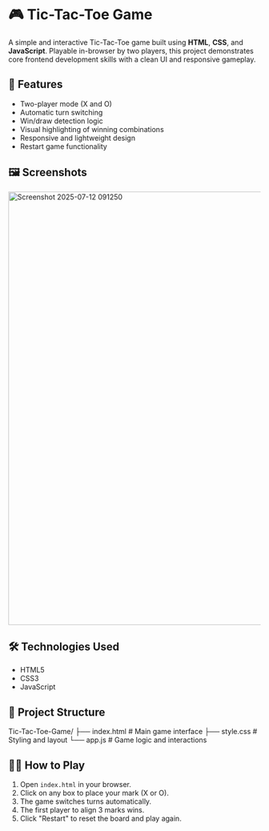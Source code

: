 # 🎮 Tic-Tac-Toe Game

A simple and interactive Tic-Tac-Toe game built using **HTML**, **CSS**, and **JavaScript**. Playable in-browser by two players, this project demonstrates core frontend development skills with a clean UI and responsive gameplay.

## 🚀 Features

- Two-player mode (X and O)
- Automatic turn switching
- Win/draw detection logic
- Visual highlighting of winning combinations
- Responsive and lightweight design
- Restart game functionality

## 🖼️ Screenshots

<img width="1759" height="866" alt="Screenshot 2025-07-12 091250" src="https://github.com/user-attachments/assets/e6c4e66b-03fd-40c8-82b4-9e9a66dcbc63" />


## 🛠️ Technologies Used

- HTML5
- CSS3
- JavaScript 

## 📁 Project Structure

Tic-Tac-Toe-Game/
├── index.html # Main game interface
├── style.css # Styling and layout
└── app.js # Game logic and interactions

## 🧑‍💻 How to Play

1. Open `index.html` in your browser.
2. Click on any box to place your mark (X or O).
3. The game switches turns automatically.
4. The first player to align 3 marks wins.
5. Click "Restart" to reset the board and play again.



 
